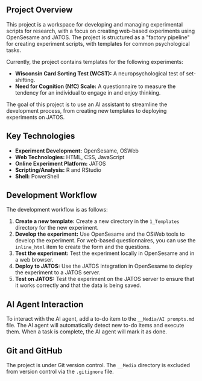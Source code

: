 ## Project Overview

This project is a workspace for developing and managing experimental scripts for research, with a focus on creating web-based experiments using OpenSesame and JATOS. The project is structured as a "factory pipeline" for creating experiment scripts, with templates for common psychological tasks.

Currently, the project contains templates for the following experiments:

*   **Wisconsin Card Sorting Test (WCST):** A neuropsychological test of set-shifting.
*   **Need for Cognition (NfC) Scale:** A questionnaire to measure the tendency for an individual to engage in and enjoy thinking.

The goal of this project is to use an AI assistant to streamline the development process, from creating new templates to deploying experiments on JATOS.

## Key Technologies

*   **Experiment Development:** OpenSesame, OSWeb
*   **Web Technologies:** HTML, CSS, JavaScript
*   **Online Experiment Platform:** JATOS
*   **Scripting/Analysis:** R and RStudio
*   **Shell:** PowerShell

## Development Workflow

The development workflow is as follows:

1.  **Create a new template:** Create a new directory in the `1_Templates` directory for the new experiment.
2.  **Develop the experiment:** Use OpenSesame and the OSWeb tools to develop the experiment. For web-based questionnaires, you can use the `inline_html` item to create the form and the questions.
3.  **Test the experiment:** Test the experiment locally in OpenSesame and in a web browser.
4.  **Deploy to JATOS:** Use the JATOS integration in OpenSesame to deploy the experiment to a JATOS server.
5.  **Test on JATOS:** Test the experiment on the JATOS server to ensure that it works correctly and that the data is being saved.

## AI Agent Interaction

To interact with the AI agent, add a to-do item to the `__Media/AI prompts.md` file. The AI agent will automatically detect new to-do items and execute them. When a task is complete, the AI agent will mark it as done.

## Git and GitHub

The project is under Git version control. The `__Media` directory is excluded from version control via the `.gitignore` file.